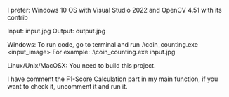 I prefer: Windows 10 OS with Visual Studio 2022 and OpenCV 4.51 with its contrib

Input: input.jpg
Output: output.jpg

Windows: To run code, go to terminal and run .\coin_counting.exe <input_image>
	For example: .\coin_counting.exe input.jpg

Linux/Unix/MacOSX: You need to build this project.

I have comment the F1-Score Calculation part in my main function, if you want to check it, uncomment it and run it.
